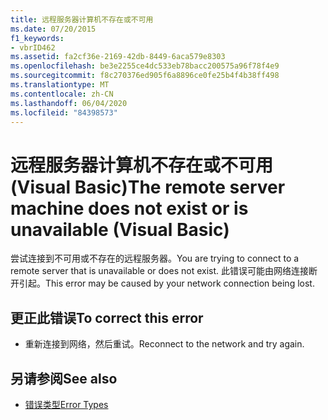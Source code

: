 ```yaml
---
title: 远程服务器计算机不存在或不可用
ms.date: 07/20/2015
f1_keywords:
- vbrID462
ms.assetid: fa2cf36e-2169-42db-8449-6aca579e8303
ms.openlocfilehash: be3e2255ce4dc533eb78bacc200575a96f78f4e9
ms.sourcegitcommit: f8c270376ed905f6a8896ce0fe25b4f4b38ff498
ms.translationtype: MT
ms.contentlocale: zh-CN
ms.lasthandoff: 06/04/2020
ms.locfileid: "84398573"
---
```

# <a name="the-remote-server-machine-does-not-exist-or-is-unavailable-visual-basic"></a><span data-ttu-id="883c3-102">远程服务器计算机不存在或不可用 (Visual Basic)</span><span class="sxs-lookup"><span data-stu-id="883c3-102">The remote server machine does not exist or is unavailable (Visual Basic)</span></span>
<span data-ttu-id="883c3-103">尝试连接到不可用或不存在的远程服务器。</span><span class="sxs-lookup"><span data-stu-id="883c3-103">You are trying to connect to a remote server that is unavailable or does not exist.</span></span> <span data-ttu-id="883c3-104">此错误可能由网络连接断开引起。</span><span class="sxs-lookup"><span data-stu-id="883c3-104">This error may be caused by your network connection being lost.</span></span>  
  
## <a name="to-correct-this-error"></a><span data-ttu-id="883c3-105">更正此错误</span><span class="sxs-lookup"><span data-stu-id="883c3-105">To correct this error</span></span>  
  
- <span data-ttu-id="883c3-106">重新连接到网络，然后重试。</span><span class="sxs-lookup"><span data-stu-id="883c3-106">Reconnect to the network and try again.</span></span>  
  
## <a name="see-also"></a><span data-ttu-id="883c3-107">另请参阅</span><span class="sxs-lookup"><span data-stu-id="883c3-107">See also</span></span>

- [<span data-ttu-id="883c3-108">错误类型</span><span class="sxs-lookup"><span data-stu-id="883c3-108">Error Types</span></span>](../programming-guide/language-features/error-types.md)
